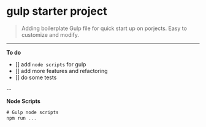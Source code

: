 # gulp starter project

> Adding boilerplate Gulp file for quick start up
> on porjects. Easy to customize and modify.

---

**To do**

- [] add `node scripts` for gulp
- [] add more features and refactoring
- [] do some tests

--

**Node Scripts**

```javascript
# Gulp node scripts
npm run ... 
```

